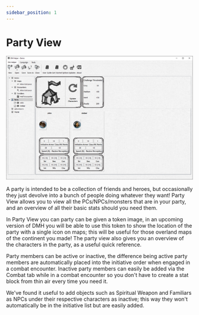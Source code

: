 ```yaml
---
sidebar_position: 1
---
```


# Party View

![Party View](./img/partyView.png)

A party is intended to be a collection of friends and heroes, but occasionally they just devolve into a bunch of people doing whatever they want! Party View allows you to view all the PCs/NPCs/monsters that are in your party, and an overview of all their basic stats should you need them.

In Party View you can party can be given a token image, in an upcoming version of DMH you will be able to use this token to show the location of the party with a single icon on maps; this will be useful for those overland maps of the continent you made! The party view also gives you an overview of the characters in the party, as a useful quick reference.

Party members can be active or inactive, the difference being active party members are automatically placed into the initiative order when engaged in a combat encounter. Inactive party members can easily be added via the Combat tab while in a combat encounter so you don't have to create a stat block from thin air every time you need it.

We've found it useful to add objects such as Spiritual Weapon and Familiars as NPCs under their respective characters as inactive; this way they won't automatically be in the initiative list but are easily added.
